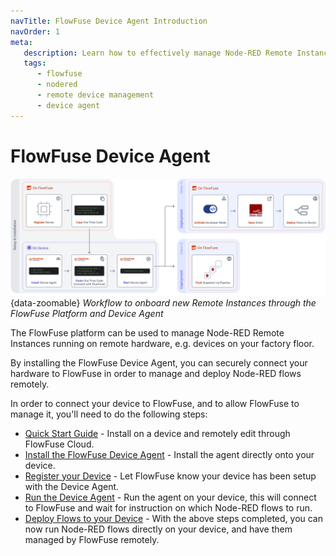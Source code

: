 ```yaml
---
navTitle: FlowFuse Device Agent Introduction
navOrder: 1
meta:
   description: Learn how to effectively manage Node-RED Remote Instances using FlowFuse's powerful Device Agent, enabling seamless deployment and management through the FlowFuse platform.
   tags:
      - flowfuse
      - nodered
      - remote device management
      - device agent
---
```


# FlowFuse Device Agent

![FlowFuse Device Agent Workflow](./images/device-agent-workflow.png){data-zoomable}
_Workflow to onboard new Remote Instances through the FlowFuse Platform and Device Agent_

The FlowFuse platform can be used to manage Node-RED Remote Instances running on remote hardware, e.g. devices on your factory floor.

By installing the FlowFuse Device Agent, you can securely connect your hardware to FlowFuse in order to manage and deploy Node-RED flows remotely.

In order to connect your device to FlowFuse, and to allow FlowFuse to manage it, you'll need to do the following steps:

- [Quick Start Guide](/docs/device-agent/quickstart.md) - Install on a device and remotely edit through FlowFuse Cloud.
- [Install the FlowFuse Device Agent](/docs/device-agent/install/overview.md) - Install the agent directly onto your device.
- [Register your Device](/docs/device-agent/register.md) - Let FlowFuse know your device has been setup with the Device Agent.
- [Run the Device Agent](/docs/device-agent/running.md) - Run the agent on your device, this will connect to FlowFuse and wait for instruction on which Node-RED flows to run.
- [Deploy Flows to your Device](/docs/device-agent/deploy.md) - With the above steps completed, you can now run Node-RED flows directly on your device, and have them managed by FlowFuse remotely.

